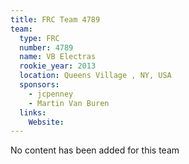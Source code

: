 ```yaml
---
title: FRC Team 4789
team:
  type: FRC
  number: 4789
  name: VB Electras
  rookie_year: 2013
  location: Queens Village , NY, USA
  sponsors:
    - jcpenney
    - Martin Van Buren
  links:
    Website: 
---
```

No content has been added for this team